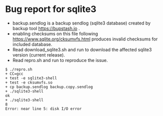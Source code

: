 # Bug report for sqlite3

- backup.sendlog is a backup sendlog (sqlite3 database) created by backup tool https://bupstash.io .
- enabling checksums on this file following https://www.sqlite.org/cksumvfs.html produces invalid checksums for included database.
- Read download_sqlite3.sh and run to download the affected sqlite3 version (current release).
- Read repro.sh and run to reproduce the issue.

```
$ ./repro.sh
+ CC=gcc
+ test -e sqlite3-shell
+ test -e cksumvfs.so
+ cp backup.sendlog backup.copy.sendlog
+ ./sqlite3-shell
ok
+ ./sqlite3-shell
8
Error: near line 5: disk I/O error
```